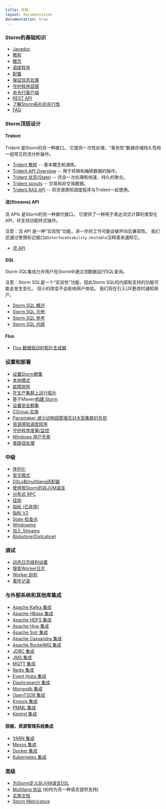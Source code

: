 ```yaml
---
title: 文档
layout: documentation
documentation: true
---
```

### Storm的基础知识

* [Javadoc](http://storm.apache.org/releases/2.0.0-SNAPSHOT/javadocs/index.html)
* [教程](Tutorial.md)
* [概念](Concepts.md)
* [调度程序](Storm-Scheduler.md)
* [配置](Configuration.md)
* [保证信息处理](Guarantee-message-processing.md)
* [守护程序容错](Daemon-Fault-Tolerance.md)
* [命令行客户端](Command-line-client.md)
* [REST API](STORM-UI-REST-API.md)
* [了解Storm拓扑的并行性](Understanding-the-parallelism-of-a-Storm-topology.md)
* [FAQ](FAQ.md)

### Storm顶层设计

#### Trident

Trident 是Storm的另一种接口。 它提供一次性处理，“事务性”数据存储持久性和一组常见的流分析操作。

* [Trident 教程](Trident-tutorial.md)     -- 基本概念和演练。
* [Trident API Overview](Trident-API-Overview.md) -- 用于转换和编排数据的操作。
* [Trident 状态(State)](Trident-state.md)        -- 完全一次处理和快速，持久的聚合。
* [Trident spouts](Trident-spouts.md)       -- 交易和非交易数据。
* [Trident RAS API](Trident-RAS-API.md)     -- 将资源感知调度程序与Trident一起使用。

#### 流(Streams) API

流 APIs 是Storm的另一种替代接口。 它提供了一种用于表达流式计算的类型化API，并支持功能样式操作。

注意：流 API 是一种“实验性”功能，进一步的工作可能会破坏向后兼容性。
我们还通过使用标记接口`@InterfaceStability.Unstable`注释类来通知它。

* [流 API](Stream-API.md)

#### SQL

Storm SQL集成允许用户在Storm中通过流数据运行SQL查询。

注意：Storm SQL是一个“实验性”功能，因此Storm SQL的内部和支持的功能可能会发生变化。
但小的改变不会影响用户体验。 我们将在引入UX更改时通知用户。

* [Storm SQL 概述](storm-sql.md)
* [Storm SQL 示例](storm-sql-example.md)
* [Storm SQL 参考](storm-sql-reference.md)
* [Storm SQL 内部](storm-sql-internal.md)

#### Flux

* [Flux 数据驱动的拓扑生成器](flux.md)

### 设置和部署

* [设置Storm群集](Setting-up-a-Storm-cluster.md)
* [本地模式](Local-mode.md)
* [故障排除](Troubleshooting.md)
* [在生产集群上运行拓扑](Running-topologies-on-a-production-cluster.md)
* 基于Maven[构建 Storm](Maven.md)
* [设置安全群集](SECURITY.md)
* [CGroup 实施](cgroups_in_storm.md)
* [Pacemaker 减少动物园管理员对大型集群的负担](Pacemaker.md)
* [资源感知调度程序](Resource_Aware_Scheduler_overview.md)
* [守护程序度量/监控](storm-metrics-profiling-internal-actions.md)
* [Windows 用户手册](windows-users-guide.md)
* [类路径处理](Classpath-handling.md)

### 中级

* [序列化](Serialization.md)
* [常见模式](Common-patterns.md)
* [DSLs和multilang适配器](DSLs-and-multilang-adapters.md)
* [使用带Storm的非JVM语言](Using-non-JVM-languages-with-Storm.md)
* [分布式 RPC](Distributed-RPC.md)
* [挂钩](Hooks.md)
* [指标 (已弃用)](Metrics.md)
* [指标 V2](metrics_v2.md)
* [State 检查点](State-checkpointing.md)
* [Windowing](Windowing.md)
* [加入 Streams](Joins.md)
* [Blobstore(Distcahce)](distcache-blobstore.md)

### 调试
* [动态日志级别设置](dynamic-log-level-settings.md)
* [搜索Worker日志](Logs.md)
* [Worker 剖析](dynamic-worker-profiling.md)
* [事件记录](Eventlogging.md)

### 与外部系统和其他库集成
* [Apache Kafka 集成](storm-kafka-client.md)
* [Apache HBase 集成](storm-hbase.md)
* [Apache HDFS 集成](storm-hdfs.md)
* [Apache Hive 集成](storm-hive.md)
* [Apache Solr 集成](storm-solr.md)
* [Apache Cassandra 集成](storm-cassandra.md)
* [Apache RocketMQ 集成](storm-rocketmq.md)
* [JDBC 集成](storm-jdbc.md)
* [JMS 集成](storm-jms.md)
* [MQTT 集成](storm-mqtt.md)
* [Redis 集成](storm-redis.md)
* [Event Hubs 集成](storm-eventhubs.md)
* [Elasticsearch 集成](storm-elasticsearch.md)
* [Mongodb 集成](storm-mongodb.md)
* [OpenTSDB 集成](storm-opentsdb.md)
* [Kinesis 集成](storm-kinesis.md)
* [PMML 集成](storm-pmml.md)
* [Kestrel 集成](Kestrel-and-Storm.md)

#### 容器，资源管理系统集成

* [YARN 集成](https://github.com/yahoo/storm-yarn)
* [Mesos 集成](https://github.com/mesos/storm)
* [Docker 集成](https://hub.docker.com/_/storm/)
* [Kubernetes 集成](https://github.com/kubernetes/examples/tree/master/staging/storm)

### 高级

* [为Storm定义非JVM语言DSL](Defining-a-non-jvm-language-dsl-for-storm.md)
* [Multilang 协议](Multilang-protocol.md) (如何为另一种语言提供支持)
* [实施文档](Implementation-docs.md)
* [Storm Metricstore](storm-metricstore.md)
